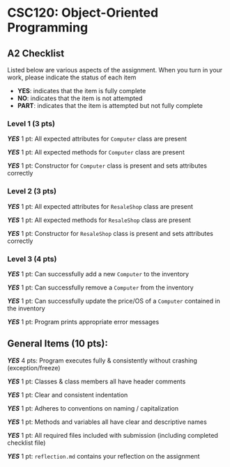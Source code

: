 # CSC120: Object-Oriented Programming
## A2 Checklist

Listed below are various aspects of the assignment.  When you turn in your work, please indicate the status of each item

- **YES**: indicates that the item is fully complete
- **NO**: indicates that the item is not attempted
- **PART**: indicates that the item is attempted but not fully complete

### Level 1 (3 pts)

***YES*** 1 pt: All expected attributes for `Computer` class are present

***YES*** 1 pt: All expected methods for `Computer` class are present

***YES*** 1 pt: Constructor for `Computer` class is present and sets attributes correctly

### Level 2 (3 pts)

***YES*** 1 pt: All expected attributes for `ResaleShop` class are present

***YES*** 1 pt: All expected methods for `ResaleShop` class are present

***YES*** 1 pt: Constructor for `ResaleShop` class is present and sets attributes correctly

### Level 3 (4 pts)

***YES*** 1 pt: Can successfully add a new `Computer` to the inventory

***YES*** 1 pt: Can successfully remove a `Computer` from the inventory

***YES*** 1 pt: Can successfully update the price/OS of a `Computer` contained in the inventory

***YES*** 1 pt: Program prints appropriate error messages

## General Items (10 pts):

***YES*** 4 pts: Program executes fully & consistently without crashing (exception/freeze)

***YES*** 1 pt: Classes & class members all have header comments

***YES*** 1 pt: Clear and consistent indentation

***YES*** 1 pt: Adheres to conventions on naming / capitalization

***YES*** 1 pt: Methods and variables all have clear and descriptive names

***YES*** 1 pt: All required files included with submission (including completed checklist file)

***YES*** 1 pt: `reflection.md` contains your reflection on the assignment
